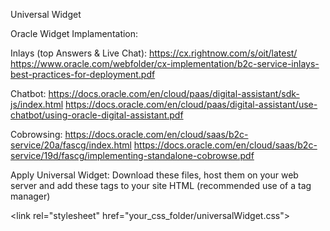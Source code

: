 
Universal Widget

Oracle Widget Implamentation:

Inlays (top Answers & Live Chat):
https://cx.rightnow.com/s/oit/latest/
https://www.oracle.com/webfolder/cx-implementation/b2c-service-inlays-best-practices-for-deployment.pdf

Chatbot:
https://docs.oracle.com/en/cloud/paas/digital-assistant/sdk-js/index.html
https://docs.oracle.com/en/cloud/paas/digital-assistant/use-chatbot/using-oracle-digital-assistant.pdf

Cobrowsing:
https://docs.oracle.com/en/cloud/saas/b2c-service/20a/fascg/index.html
https://docs.oracle.com/en/cloud/saas/b2c-service/19d/fascg/implementing-standalone-cobrowse.pdf

Apply Universal Widget:
Download these files, host them on your web server and add these tags to your site HTML (recommended use of a tag manager)

<script src="your_js_folder/universalWidget.js"> </script>
\<link rel="stylesheet" href="your_css_folder/universalWidget.css">

